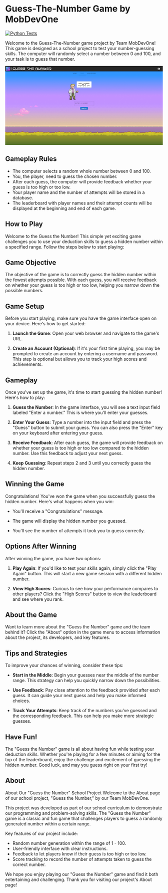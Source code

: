 # Guess-The-Number Game by MobDevOne
[![Python Tests](https://github.com/ErebosGoD/guess-the-number/actions/workflows/python_tests.yml/badge.svg)](https://github.com/ErebosGoD/guess-the-number/actions/workflows/python_tests.yml)

Welcome to the Guess-The-Number game project by Team MobDevOne! This game is designed as a school project to test your number-guessing skills. The computer will randomly select a number between 0 and 100, and your task is to guess that number.

![Gameplay Demo](ingame.jpeg) <!-- Replace with a gameplay demo GIF or image -->

## Gameplay Rules

- The computer selects a random whole number between 0 and 100.
- You, the player, need to guess the chosen number.
- After each guess, the computer will provide feedback whether your guess is too high or too low.
- Your player name and the number of attempts will be stored in a database.
- The leaderboard with player names and their attempt counts will be displayed at the beginning and end of each game.

## How to Play

Welcome to the Guess the Number! This simple yet exciting game challenges you to use your deduction skills to guess a hidden number within a specified range. Follow the steps below to start playing:

## Game Objective

The objective of the game is to correctly guess the hidden number within the fewest attempts possible. With each guess, you will receive feedback on whether your guess is too high or too low, helping you narrow down the possible numbers.

## Game Setup

Before you start playing, make sure you have the game interface open on your device. Here's how to get started:

1. **Launch the Game**: Open your web browser and navigate to the game's URL.

2. **Create an Account (Optional)**: If it's your first time playing, you may be prompted to create an account by entering a username and password. This step is optional but allows you to track your high scores and achievements.

## Gameplay

Once you've set up the game, it's time to start guessing the hidden number! Here's how to play:

1. **Guess the Number**: In the game interface, you will see a text input field labeled "Enter a number." This is where you'll enter your guesses.

2. **Enter Your Guess**: Type a number into the input field and press the "Guess" button to submit your guess. You can also press the "Enter" key on your keyboard after entering your guess.

3. **Receive Feedback**: After each guess, the game will provide feedback on whether your guess is too high or too low compared to the hidden number. Use this feedback to adjust your next guess.

4. **Keep Guessing**: Repeat steps 2 and 3 until you correctly guess the hidden number.

## Winning the Game

Congratulations! You've won the game when you successfully guess the hidden number. Here's what happens when you win:

- You'll receive a "Congratulations" message.

- The game will display the hidden number you guessed.

- You'll see the number of attempts it took you to guess correctly.

## Options After Winning

After winning the game, you have two options:

1. **Play Again**: If you'd like to test your skills again, simply click the "Play Again" button. This will start a new game session with a different hidden number.

2. **View High Scores**: Curious to see how your performance compares to other players? Click the "High Scores" button to view the leaderboard and see where you rank.

## About the Game

Want to learn more about the "Guess the Number" game and the team behind it? Click the "About" option in the game menu to access information about the project, its developers, and key features.

## Tips and Strategies

To improve your chances of winning, consider these tips:

- **Start in the Middle**: Begin your guesses near the middle of the number range. This strategy can help you quickly narrow down the possibilities.

- **Use Feedback**: Pay close attention to the feedback provided after each guess. It can guide your next guess and help you make informed choices.

- **Track Your Attempts**: Keep track of the numbers you've guessed and the corresponding feedback. This can help you make more strategic guesses.

## Have Fun!

The "Guess the Number" game is all about having fun while testing your deduction skills. Whether you're playing for a few minutes or aiming for the top of the leaderboard, enjoy the challenge and excitement of guessing the hidden number. Good luck, and may you guess right on your first try!

## About

About Our "Guess the Number" School Project
Welcome to the About page of our school project, "Guess the Number," by our Team MobDevOne.

This project was developed as part of our school curriculum to demonstrate our programming and problem-solving skills. 
The "Guess the Number" game is a classic and fun game that challenges players to guess a randomly generated number within a certain range.

Key features of our project include:
- Random number generation within the range of 1 - 100.
- User-friendly interface with clear instructions.
- Feedback to let players know if their guess is too high or too low.
- Score tracking to record the number of attempts taken to guess the correct number.

We hope you enjoy playing our "Guess the Number" game and find it both entertaining and challenging. Thank you for visiting our project's About page!
